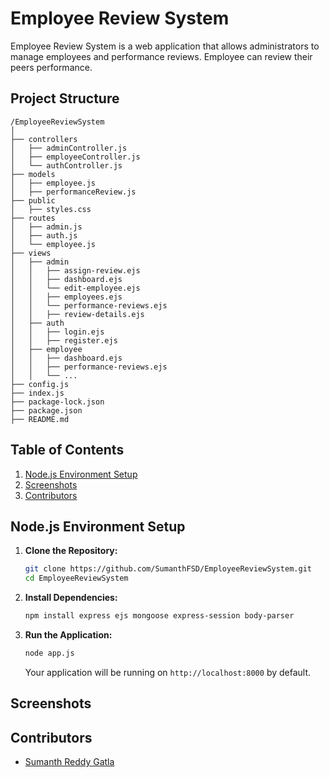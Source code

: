 # Employee Review System

Employee Review System is a web application that allows administrators to manage employees and performance reviews. Employee can review their peers performance.

## Project Structure

```
/EmployeeReviewSystem
│
├── controllers
│   ├── adminController.js
│   ├── employeeController.js
│   └── authController.js
├── models
│   ├── employee.js
│   ├── performanceReview.js
├── public
│   ├── styles.css
├── routes
│   ├── admin.js
│   ├── auth.js
│   └── employee.js
├── views
│   ├── admin
│   │   ├── assign-review.ejs
│   │   ├── dashboard.ejs
│   │   └── edit-employee.ejs
│   │   ├── employees.ejs
│   │   └── performance-reviews.ejs
│   │   ├── review-details.ejs
│   ├── auth
│   │   ├── login.ejs
│   │   ├── register.ejs
│   ├── employee
│   │   ├── dashboard.ejs
│   │   ├── performance-reviews.ejs
│   │   └── ...
├── config.js
├── index.js
├── package-lock.json
├── package.json
├── README.md
```


## Table of Contents

1. [Node.js Environment Setup](#nodejs-environment-setup)
2. [Screenshots](#screenshots)
3. [Contributors](#contributors)


## Node.js Environment Setup

1. **Clone the Repository:**

    ```bash
    git clone https://github.com/SumanthFSD/EmployeeReviewSystem.git
    cd EmployeeReviewSystem
    ```

2. **Install Dependencies:**

    ```bash
    npm install express ejs mongoose express-session body-parser
    ```

3. **Run the Application:**

    ```bash
    node app.js
    ```

    Your application will be running on `http://localhost:8000` by default.

## Screenshots




## Contributors

- [Sumanth Reddy Gatla](https://github.com/EmployeeReviewSystem)

